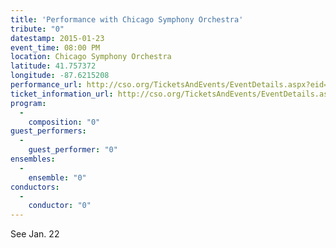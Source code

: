 ```yaml
---
title: 'Performance with Chicago Symphony Orchestra'
tribute: "0"
datestamp: 2015-01-23
event_time: 08:00 PM
location: Chicago Symphony Orchestra
latitude: 41.757372
longitude: -87.6215208
performance_url: http://cso.org/TicketsAndEvents/EventDetails.aspx?eid=6420
ticket_information_url: http://cso.org/TicketsAndEvents/EventDetails.aspx?eid=6420
program: 
  -
    composition: "0"
guest_performers: 
  -
    guest_performer: "0"
ensembles: 
  -
    ensemble: "0"
conductors: 
  -
    conductor: "0"
---
```

See Jan. 22